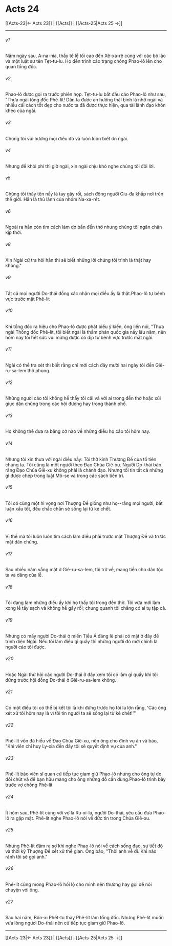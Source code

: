 # Acts 24

[[Acts-23|← Acts 23]] | [[Acts]] | [[Acts-25|Acts 25 →]]
***



###### v1 
Năm ngày sau, A-na-nia, thầy tế lễ tối cao đến Xê-xa-rê cùng với các bô lão và một luật sư tên Tẹt-tu-lu. Họ đến trình cáo trạng chống Phao-lô lên cho quan tổng đốc. 

###### v2 
Phao-lô được gọi ra trước phiên họp. Tẹt-tu-lu bắt đầu cáo Phao-lô như sau, "Thưa ngài tổng đốc Phê-lít! Dân ta được an hưởng thái bình là nhờ ngài và nhiều cải cách tốt đẹp cho nước ta đã được thực hiện, qua tài lãnh đạo khôn khéo của ngài. 

###### v3 
Chúng tôi vui hưởng mọi điều đó và luôn luôn biết ơn ngài. 

###### v4 
Nhưng để khỏi phí thì giờ ngài, xin ngài chịu khó nghe chúng tôi đôi lời. 

###### v5 
Chúng tôi thấy tên nầy là tay gây rối, sách động người Giu-đa khắp nơi trên thế giới. Hắn là thủ lãnh của nhóm Na-xa-rét. 

###### v6 
Ngoài ra hắn còn tìm cách làm dơ bẩn đền thờ nhưng chúng tôi ngăn chận kịp thời. 

###### v8 
Xin Ngài cứ tra hỏi hắn thì sẽ biết những lời chúng tôi trình là thật hay không." 

###### v9 
Tất cả mọi người Do-thái đồng xác nhận mọi điều ấy là thật.Phao-lô tự bênh vực trước mặt Phê-lít 

###### v10 
Khi tổng đốc ra hiệu cho Phao-lô được phát biểu ý kiến, ông liền nói, "Thưa ngài Thống đốc Phê-lít, tôi biết ngài là thẩm phán quốc gia nầy lâu năm, nên hôm nay tôi hết sức vui mừng được có dịp tự bênh vực trước mặt ngài. 

###### v11 
Ngài có thể tra xét thì biết rằng chỉ mới cách đây mười hai ngày tôi đến Giê-ru-sa-lem thờ phụng. 

###### v12 
Những người cáo tôi không hề thấy tôi cãi vã với ai trong đền thờ hoặc xúi giục dân chúng trong các hội đường hay trong thành phố. 

###### v13 
Họ không thể đưa ra bằng cớ nào về những điều họ cáo tôi hôm nay. 

###### v14 
Nhưng tôi xin thưa với ngài điều nầy: Tôi thờ kính Thượng Đế của tổ tiên chúng ta. Tôi cũng là một người theo Đạo Chúa Giê-xu. Người Do-thái bảo rằng Đạo Chúa Giê-xu không phải là chánh đạo. Nhưng tôi tin tất cả những gì được chép trong luật Mô-se và trong các sách tiên tri. 

###### v15 
Tôi có cùng một hi vọng nơi Thượng Đế giống như họ--rằng mọi người, bất luận xấu tốt, đều chắc chắn sẽ sống lại từ kẻ chết. 

###### v16 
Vì thế mà tôi luôn luôn tìm cách làm điều phải trước mặt Thượng Đế và trước mặt dân chúng. 

###### v17 
Sau nhiều năm vắng mặt ở Giê-ru-sa-lem, tôi trở về, mang tiền cho dân tộc ta và dâng của lễ. 

###### v18 
Tôi đang làm những điều ấy khi họ thấy tôi trong đền thờ. Tôi vừa mới làm xong lễ tẩy sạch và không hề gây rối; chung quanh tôi chẳng có ai tụ tập cả. 

###### v19 
Nhưng có mấy người Do-thái ở miền Tiểu Á đáng lẽ phải có mặt ở đây để trình diện Ngài. Nếu tôi làm điều gì quấy thì những người đó mới chính là người cáo tôi được. 

###### v20 
Hoặc Ngài thử hỏi các người Do-thái ở đây xem tôi có làm gì quấy khi tôi đứng trước hội đồng Do-thái ở Giê-ru-sa-lem không. 

###### v21 
Có một điều tôi có thể bị kết tội là khi đứng trước họ tôi la lớn rằng, 'Các ông xét xử tôi hôm nay là vì tôi tin người ta sẽ sống lại từ kẻ chết!'" 

###### v22 
Phê-lít vốn đã hiểu về Đạo Chúa Giê-xu, nên ông cho đình vụ án và bảo, "Khi viên chỉ huy Ly-xia đến đây tôi sẽ quyết định vụ của anh." 

###### v23 
Phê-lít bảo viên sĩ quan cứ tiếp tục giam giữ Phao-lô nhưng cho ông tự do đôi chút và để bạn hữu mang cho ông những đồ cần dùng.Phao-lô trình bày trước vợ chồng Phê-lít 

###### v24 
Ít hôm sau, Phê-lít cùng với vợ là Ru-xi-la, người Do-thái, yêu cầu đưa Phao-lô ra gặp mặt. Phê-lít nghe Phao-lô nói về đức tin trong Chúa Giê-xu. 

###### v25 
Nhưng Phê-lít đâm ra sợ khi nghe Phao-lô nói về cách sống đạo, sự tiết độ và thời kỳ Thượng Đế xét xử thế gian. Ông bảo, "Thôi anh về đi. Khi nào rảnh tôi sẽ gọi anh." 

###### v26 
Phê-lít cũng mong Phao-lô hối lộ cho mình nên thường hay gọi để nói chuyện với ông. 

###### v27 
Sau hai năm, Bôn-xi Phết-tu thay Phê-lít làm tổng đốc. Nhưng Phê-lít muốn vừa lòng người Do-thái nên cứ tiếp tục giam giữ Phao-lô.

***
[[Acts-23|← Acts 23]] | [[Acts]] | [[Acts-25|Acts 25 →]]
